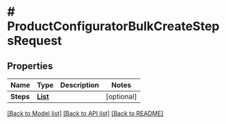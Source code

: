# # ProductConfiguratorBulkCreateStepsRequest


## Properties 


Name | Type | Description | Notes
------------ | ------------- | ------------- | -------------
**Steps**| [**List<ProductconfiguratorstepBulkCreateRequestCreateEntity>**](ProductconfiguratorstepBulkCreateRequestCreateEntity.md) |   | [optional]


[[Back to Model list]](../../README.md#models) [[Back to API list]](../../README.md#endpoints) [[Back to README]](../../README.md)


